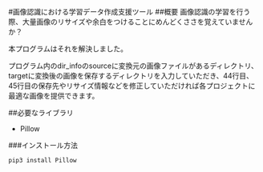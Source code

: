 #画像認識における学習データ作成支援ツール
##概要
画像認識の学習を行う際、大量画像のリサイズや余白をつけることにめんどくささを覚えていませんか？

本プログラムはそれを解決しました。

プログラム内のdir_infoのsourceに変換元の画像ファイルがあるディレクトリ、targetに変換後の画像を保存するディレクトリを入力していただき、44行目、45行目の保存先やリサイズ情報などを修正していただければ各プロジェクトに最適な画像を提供できます。

##必要なライブラリ
- Pillow

###インストール方法

```
pip3 install Pillow
```
